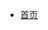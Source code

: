 <!-- docs/_sidebar.md -->
* [首页](first.md)

<!-- docs/_sidebar.md -->
<!-- * [Home](/)
* [Guide](guide.md "The greatest guide in the world") -->